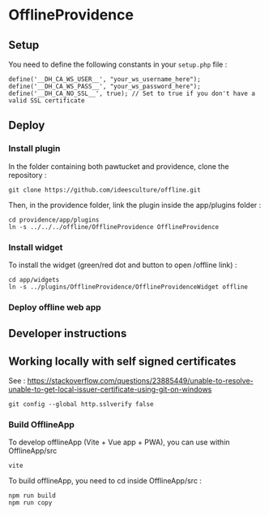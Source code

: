# OfflineProvidence

## Setup

You need to define the following constants in your `setup.php` file :

```
define('__DH_CA_WS_USER__', "your_ws_username_here");
define('__DH_CA_WS_PASS__', "your_ws_password_here");
define('__DH_CA_NO_SSL__', true); // Set to true if you don't have a valid SSL certificate
```

## Deploy

### Install plugin

In the folder containing both pawtucket and providence, clone the repository :

```
git clone https://github.com/ideesculture/offline.git

```

Then, in the providence folder, link the plugin inside the app/plugins folder :

```
cd providence/app/plugins
ln -s ../../../offline/OfflineProvidence OfflineProvidence

```

### Install widget

To install the widget (green/red dot and button to open /offline link) :

```
cd app/widgets
ln -s ../plugins/OfflineProvidence/OfflineProvidenceWidget offline
```

### Deploy offline web app

## Developer instructions

## Working locally with self signed certificates

See : https://stackoverflow.com/questions/23885449/unable-to-resolve-unable-to-get-local-issuer-certificate-using-git-on-windows

```
git config --global http.sslverify false
```


### Build OfflineApp

To develop offlineApp (Vite + Vue app + PWA), you can use within OfflineApp/src
```
vite
```

To build offlineApp, you need to cd inside OfflineApp/src :
```
npm run build
npm run copy
```
